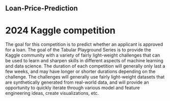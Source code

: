 ## Loan-Price-Prediction
# 2024 Kaggle competition
The goal for this competition is to predict whether an applicant is approved for a loan.
The goal of the Tabular Playground Series is to provide the Kaggle community with a variety of fairly light-weight challenges that can be used to learn and sharpen skills in different aspects of machine learning and data science. The duration of each competition will generally only last a few weeks, and may have longer or shorter durations depending on the challenge. The challenges will generally use fairly light-weight datasets that are synthetically generated from real-world data, and will
provide an opportunity to quickly iterate through various model and feature engineering ideas, create visualizations, etc.
